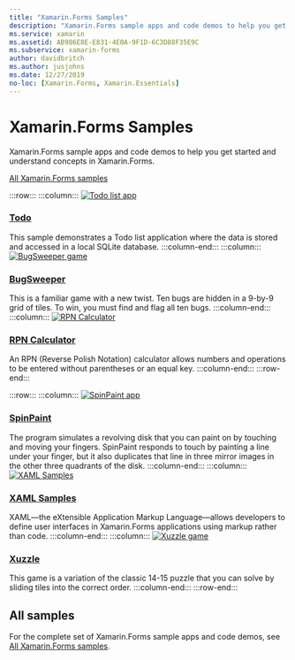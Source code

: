 ```yaml
---
title: "Xamarin.Forms Samples"
description: "Xamarin.Forms sample apps and code demos to help you get started and understand concepts in Xamarin.Forms."
ms.service: xamarin
ms.assetid: AB986E8E-E831-4E0A-9F1D-6C3D88F35E9C
ms.subservice: xamarin-forms
author: davidbritch
ms.author: jusjohns
ms.date: 12/27/2019
no-loc: [Xamarin.Forms, Xamarin.Essentials]
---
```


# Xamarin.Forms Samples

Xamarin.Forms sample apps and code demos to help you get started and understand concepts in Xamarin.Forms.

[All Xamarin.Forms samples](/samples/browse/?products=xamarin&term=Xamarin.Forms)

:::row:::
    :::column:::
[![Todo list app](images/todo.png)](/samples/xamarin/xamarin-forms-samples/todo/)

### [Todo](/samples/xamarin/xamarin-forms-samples/todo/)

This sample demonstrates a Todo list application where the data is stored and accessed in a local SQLite database.
    :::column-end:::
    :::column:::
[![BugSweeper game](images/bugsweeper.png)](/samples/xamarin/xamarin-forms-samples/bugsweeper/)

### [BugSweeper](/samples/xamarin/xamarin-forms-samples/bugsweeper/)

This is a familiar game with a new twist. Ten bugs are hidden in a 9-by-9 grid of tiles. To win, you must find and flag all ten bugs.
    :::column-end:::
    :::column:::
[![RPN Calculator](images/rpncalc.png)](/samples/xamarin/xamarin-forms-samples/rpncalculator/)

### [RPN Calculator](/samples/xamarin/xamarin-forms-samples/rpncalculator/)

An RPN (Reverse Polish Notation) calculator allows numbers and operations to be entered without parentheses or an equal key.
    :::column-end:::
:::row-end:::

:::row:::
    :::column:::
[![SpinPaint app](images/spinpaint.png)](/samples/xamarin/xamarin-forms-samples/skiasharpforms-spinpaint/)

### [SpinPaint](/samples/xamarin/xamarin-forms-samples/skiasharpforms-spinpaint/)

The program simulates a revolving disk that you can paint on by touching and moving your fingers. SpinPaint responds to touch by painting a line under your finger, but it also duplicates that line in three mirror images in the other three quadrants of the disk.
    :::column-end:::
    :::column:::
[![XAML Samples](images/xaml.png)](/samples/xamarin/xamarin-forms-samples/xamlsamples/)

### [XAML Samples](/samples/xamarin/xamarin-forms-samples/xamlsamples/)

XAML—the eXtensible Application Markup Language—allows developers to define user interfaces in Xamarin.Forms applications using markup rather than code.
    :::column-end:::
        :::column:::
[![Xuzzle game](images/xuzzle.png)](/samples/xamarin/mobile-samples/liveplayer-xamagonxuzzlelp/)

### [Xuzzle](/samples/xamarin/mobile-samples/liveplayer-xamagonxuzzlelp/)

This game is a variation of the classic 14-15 puzzle that you can solve by sliding tiles into the correct order.
    :::column-end:::
:::row-end:::

## All samples

For the complete set of Xamarin.Forms sample apps and code demos, see [All Xamarin.Forms samples](/samples/browse/?products=xamarin&term=Xamarin.Forms).